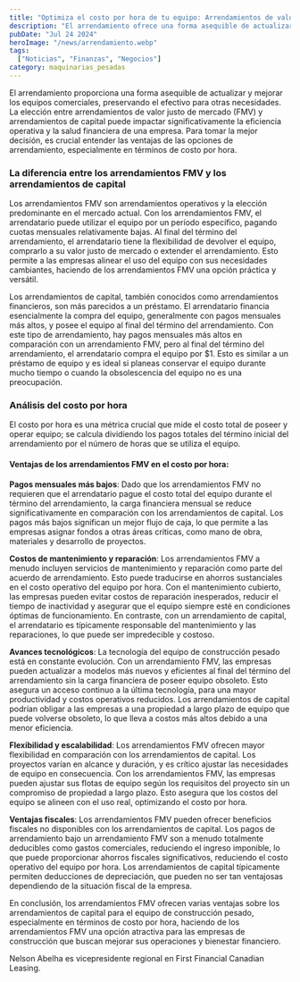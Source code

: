 ```yaml
---
title: "Optimiza el costo por hora de tu equipo: Arrendamientos de valor justo de mercado"
description: "El arrendamiento ofrece una forma asequible de actualizar equipos comerciales, preservando el efectivo para otras necesidades. Elegir entre arrendamientos de valor justo de mercado (FMV) y arrendamientos de capital puede afectar significativamente la eficiencia operativa y la salud financiera."
pubDate: "Jul 24 2024"
heroImage: "/news/arrendamiento.webp"
tags:
  ["Noticias", "Finanzas", "Negocios"]
category: maquinarias_pesadas
---
```


El arrendamiento proporciona una forma asequible de actualizar y mejorar los equipos comerciales, preservando el efectivo para otras necesidades. La elección entre arrendamientos de valor justo de mercado (FMV) y arrendamientos de capital puede impactar significativamente la eficiencia operativa y la salud financiera de una empresa. Para tomar la mejor decisión, es crucial entender las ventajas de las opciones de arrendamiento, especialmente en términos de costo por hora.

### La diferencia entre los arrendamientos FMV y los arrendamientos de capital

Los arrendamientos FMV son arrendamientos operativos y la elección predominante en el mercado actual. Con los arrendamientos FMV, el arrendatario puede utilizar el equipo por un período específico, pagando cuotas mensuales relativamente bajas. Al final del término del arrendamiento, el arrendatario tiene la flexibilidad de devolver el equipo, comprarlo a su valor justo de mercado o extender el arrendamiento. Esto permite a las empresas alinear el uso del equipo con sus necesidades cambiantes, haciendo de los arrendamientos FMV una opción práctica y versátil.

Los arrendamientos de capital, también conocidos como arrendamientos financieros, son más parecidos a un préstamo. El arrendatario financia esencialmente la compra del equipo, generalmente con pagos mensuales más altos, y posee el equipo al final del término del arrendamiento. Con este tipo de arrendamiento, hay pagos mensuales más altos en comparación con un arrendamiento FMV, pero al final del término del arrendamiento, el arrendatario compra el equipo por $1. Esto es similar a un préstamo de equipo y es ideal si planeas conservar el equipo durante mucho tiempo o cuando la obsolescencia del equipo no es una preocupación.

### Análisis del costo por hora

El costo por hora es una métrica crucial que mide el costo total de poseer y operar equipo; se calcula dividiendo los pagos totales del término inicial del arrendamiento por el número de horas que se utiliza el equipo.

#### Ventajas de los arrendamientos FMV en el costo por hora:

**Pagos mensuales más bajos**: Dado que los arrendamientos FMV no requieren que el arrendatario pague el costo total del equipo durante el término del arrendamiento, la carga financiera mensual se reduce significativamente en comparación con los arrendamientos de capital. Los pagos más bajos significan un mejor flujo de caja, lo que permite a las empresas asignar fondos a otras áreas críticas, como mano de obra, materiales y desarrollo de proyectos.

**Costos de mantenimiento y reparación**: Los arrendamientos FMV a menudo incluyen servicios de mantenimiento y reparación como parte del acuerdo de arrendamiento. Esto puede traducirse en ahorros sustanciales en el costo operativo del equipo por hora. Con el mantenimiento cubierto, las empresas pueden evitar costos de reparación inesperados, reducir el tiempo de inactividad y asegurar que el equipo siempre esté en condiciones óptimas de funcionamiento. En contraste, con un arrendamiento de capital, el arrendatario es típicamente responsable del mantenimiento y las reparaciones, lo que puede ser impredecible y costoso.

**Avances tecnológicos**: La tecnología del equipo de construcción pesado está en constante evolución. Con un arrendamiento FMV, las empresas pueden actualizar a modelos más nuevos y eficientes al final del término del arrendamiento sin la carga financiera de poseer equipo obsoleto. Esto asegura un acceso continuo a la última tecnología, para una mayor productividad y costos operativos reducidos. Los arrendamientos de capital podrían obligar a las empresas a una propiedad a largo plazo de equipo que puede volverse obsoleto, lo que lleva a costos más altos debido a una menor eficiencia.

**Flexibilidad y escalabilidad**: Los arrendamientos FMV ofrecen mayor flexibilidad en comparación con los arrendamientos de capital. Los proyectos varían en alcance y duración, y es crítico ajustar las necesidades de equipo en consecuencia. Con los arrendamientos FMV, las empresas pueden ajustar sus flotas de equipo según los requisitos del proyecto sin un compromiso de propiedad a largo plazo. Esto asegura que los costos del equipo se alineen con el uso real, optimizando el costo por hora.

**Ventajas fiscales**: Los arrendamientos FMV pueden ofrecer beneficios fiscales no disponibles con los arrendamientos de capital. Los pagos de arrendamiento bajo un arrendamiento FMV son a menudo totalmente deducibles como gastos comerciales, reduciendo el ingreso imponible, lo que puede proporcionar ahorros fiscales significativos, reduciendo el costo operativo del equipo por hora. Los arrendamientos de capital típicamente permiten deducciones de depreciación, que pueden no ser tan ventajosas dependiendo de la situación fiscal de la empresa.

En conclusión, los arrendamientos FMV ofrecen varias ventajas sobre los arrendamientos de capital para el equipo de construcción pesado, especialmente en términos de costo por hora, haciendo de los arrendamientos FMV una opción atractiva para las empresas de construcción que buscan mejorar sus operaciones y bienestar financiero.

Nelson Abelha es vicepresidente regional en First Financial Canadian Leasing.
